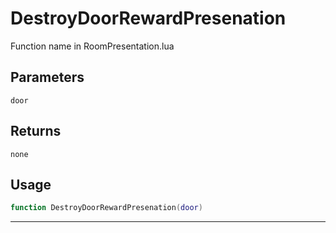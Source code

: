 # DestroyDoorRewardPresenation
Function name in RoomPresentation.lua
## Parameters
`door`
## Returns
`none`
## Usage
```lua
function DestroyDoorRewardPresenation(door)
```
---
